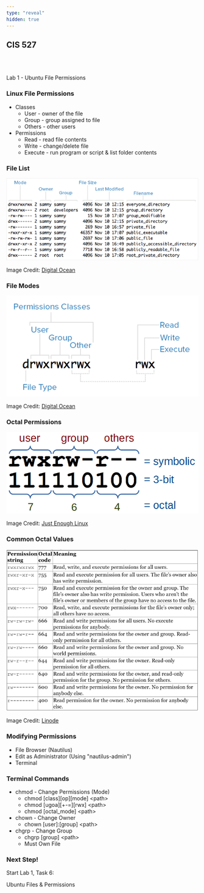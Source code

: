 ```yaml
---
type: "reveal"
hidden: true
---
```

<section>
	<h2>CIS 527</h2><br><br><p>Lab 1 - Ubuntu File Permissions</p>
</section>
<section>
  <h3>Linux File Permissions</h3>
  <ul>
    <li>Classes
      <ul>
        <li>User - owner of the file</li>
        <li>Group - group assigned to file</li>
        <li>Others - other users</li>
      </ul>
    </li>
    <li>Permissions
      <ul>
        <li>Read - read file contents</li>
        <li>Write - change/delete file</li>
        <li>Execute - run program or script & list folder contents</li>
      </ul>
    </li>
  </ul>
</section>
<section>
	<h3>File List</h3>
  <img class="stretch plain" src="/images/ls_digitalocean.png">
  <p class="imagecredit">Image Credit: <a href="https://www.digitalocean.com/community/tutorials/an-introduction-to-linux-permissions">Digital Ocean</a></p>
</section>
<section>
	<h3>File Modes</h3>
  <img class="stretch plain" src="/images/mode_digitalocean.png">
  <p class="imagecredit">Image Credit: <a href="https://www.digitalocean.com/community/tutorials/an-introduction-to-linux-permissions">Digital Ocean</a></p>
</section>
<section>
	<h3>Octal Permissions</h3>
  <img class="stretch plain" src="/images/octal_jelinux.png">
  <p class="imagecredit">Image Credit: <a href="https://leanpub.com/jelinux/read">Just Enough Linux</a></p>
</section>
<section>
	<h3>Common Octal Values</h3>
  <img class="stretch plain" src="/images/octal_linode.png">
  <p class="imagecredit">Image Credit: <a href="https://www.linode.com/docs/tools-reference/linux-users-and-groups/">Linode</a></p>
</section>
<section>
  <h3>Modifying Permissions</h3>
  <ul>
    <li>File Browser (Nautilus)</li>
    <li>Edit as Administrator (Using "nautilus-admin")</li>
    <li>Terminal</li>
  </ul>
</section>
<section>
  <h3>Terminal Commands</h3>
  <ul>
    <li>chmod - Change Permissions (Mode)
      <ul>
        <li>chmod [class][op][mode] &lt;path></li>
        <li>chmod [ugoa][+-=][rwx] &lt;path></li>
        <li>chmod [octal_mode] &lt;path></li>
      </ul>
    </li>
    <li>chown - Change Owner
      <ul>
        <li>chown [user]:[group] &lt;path></li>
      </ul>
    </li>
    <li>chgrp - Change Group
      <ul>
        <li>chgrp [group] &lt;path></li>
        <li>Must Own File</li>
      </ul>
    </li>
  </ul>
</section>
<section>
  <h3>Next Step!</h3>
  <p>Start Lab 1, Task 6:</p>
  <p>Ubuntu Files & Permissions</p>
</section>
